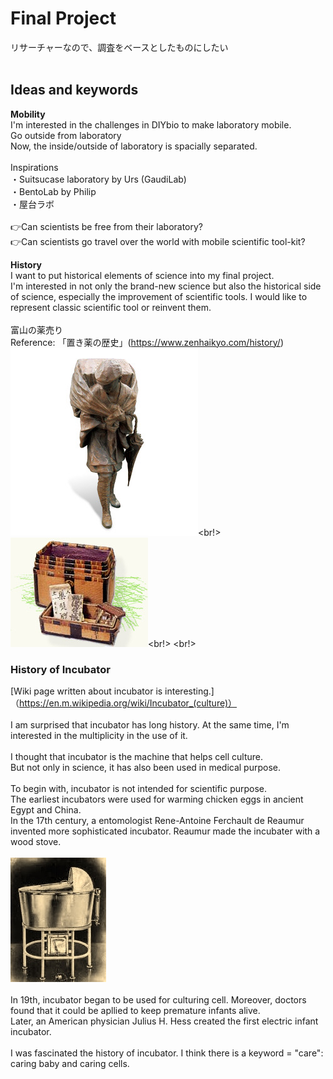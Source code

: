# Final Project

リサーチャーなので、調査をベースとしたものにしたい<br/>
<br/>
## Ideas and keywords

**Mobility**<br/>
I'm interested in the challenges in DIYbio to make laboratory mobile.<br/>
Go outside from laboratory<br/>
Now, the inside/outside of laboratory is spacially separated.<br/>
<br/>
Inspirations<br/>
・Suitsucase laboratory by Urs (GaudiLab)<br/>
・BentoLab by Philip<br/>
・屋台ラボ<br/>
<br/>
👉Can scientists be free from their laboratory?<br/>
👉Can scientists go travel over the world with mobile scientific tool-kit?<br/>

**History**<br/>
I want to put historical elements of science into my final project.<br/>
I'm interested in not only the brand-new science but also the historical side of science, especially the improvement of scientific tools. I would like to represent classic scientific tool or reinvent them.<br/>
<br/>
富山の薬売り<br/>
Reference: 「置き薬の歴史」(https://www.zenhaikyo.com/history/)<br/>
![富山の置き薬](FinalProject/photo/Okigusuri1.jpg)<br!>
![富山の置き薬](FinalProject/photo/Okigusuri2.jpg)<br!>
<br!>
### History of Incubator
[Wiki page written about incubator is interesting.]（https://en.m.wikipedia.org/wiki/Incubator_(culture)）<br>
<br>
I am surprised that incubator has long history. At the same time, I'm interested in the multiplicity in the use of it.<br>
<br>
I thought that incubator is the machine that helps cell culture.<br>
But not only in science, it has also been used in medical purpose. <br>
<br>
To begin with, incubator is not intended for scientific purpose. <br>
The earliest incubators were used for warming chicken eggs in ancient Egypt and China. <br>
In the 17th century, a entomologist Rene-Antoine Ferchault de Reaumur invented more sophisticated incubator. Reaumur made the incubater with a wood stove. <br>
<br>
![infant incubator](FinalProject/photo/Incubatrice_di_Hess.jpg)<br>
<br>
In 19th, incubator began to be used for culturing cell. Moreover, doctors found that it could be apllied to keep premature infants alive. <br>
Later, an American physician Julius H. Hess created the first electric infant incubator.<br>
<br>
I was fascinated the history of incubator. I think there is a keyword = "care": caring baby and caring cells. <br/>
